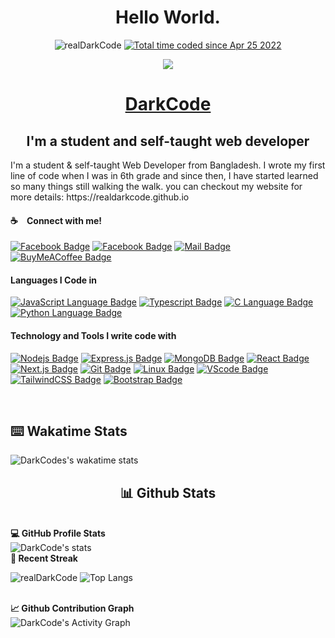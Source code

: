 <!-- Top Title  -->

<h1 align="center">Hello World.
 </h1>
<p align="center">
<img src="https://komarev.com/ghpvc/?username=realDarkcode&label=Profile%20views&color=blue&style=for-the-badge" alt="realDarkCode" /> 
<a href="https://wakatime.com/@94bc9a44-242d-4e17-85c7-077adc2edb4a"><img src="https://wakatime.com/badge/user/94bc9a44-242d-4e17-85c7-077adc2edb4a.svg?style=for-the-badge" alt="Total time coded since Apr 25 2022" /></a>
</p>
<!-- Cover Image -->
<p align="center" >
<img align="center" src="https://user-images.githubusercontent.com/55005374/95673501-37764680-0b66-11eb-8ee1-d4f4a2b285d9.gif" />
</p>

<!-- Intro  -->
<h1 align="center"> <a href="https://realdarkcode.github.io"> DarkCode</a> </h1>
<h2 align="center"> I'm a  student and self-taught web developer</h3>

<!-- short description -->
<p>I'm a student & self-taught Web Developer from Bangladesh. I wrote my first line of code when I was in 6th grade and since then, I have started learned so many things still walking the walk. you can  checkout my website for more details: https://realdarkcode.github.io</p>

<!-- Contacts -->
<h4>☕&emsp;Connect with me! </h4>

[![Facebook Badge](https://img.shields.io/badge/Facebook-1877F2?style=for-the-badge&logo=facebook&logoColor=white)](https://facebook.com/lazyTanzil)
[![Facebook Badge](https://img.shields.io/badge/Instagram-E4405F?style=for-the-badge&logo=instagram&logoColor=white)](https://instagram.com/it.tanzil)
[![Mail Badge](https://img.shields.io/badge/Gmail-D14836?style=for-the-badge&logo=gmail&logoColor=white)](mailto:tanzil@gmail.com)
[![BuyMeACoffee Badge](https://img.shields.io/badge/Buy_Me_A_Coffee-FFDD00?style=for-the-badge&logo=buy-me-a-coffee&logoColor=black)](https://www.buymeacoffee.com/realDarkCode)

<!-- Languages -->
<h4>Languages I Code in</h4>

[![JavaScript Language Badge](https://img.shields.io/badge/JavaScript-323330?style=for-the-badge&logo=javascript&logoColor=F7DF1E&labelColor=black)](#)
[![Typescript Badge](https://img.shields.io/badge/-Typescript-007acc?style=for-the-badge&labelColor=black&logo=typescript&logoColor=007acc)](#)
[![C Language Badge](https://img.shields.io/badge/C-00599C?style=for-the-badge&logo=c&logoColor=white&)](#)
[![Python Language Badge](https://img.shields.io/badge/Python-FFD43B?style=for-the-badge&logo=python&logoColor=blue&labelColor=black)](#)

<!-- Stack -->
<h4>Technology and Tools I write code with</h4>

[![Nodejs Badge](https://img.shields.io/badge/-Nodejs-3C873A?style=for-the-badge&labelColor=black&logo=node.js&logoColor=3C873A)](#)
[![Express.js Badge](https://img.shields.io/badge/Express.js-000000?style=for-the-badge&logo=express&logoColor=white)](#)
[![MongoDB Badge](https://img.shields.io/badge/MongoDB-4EA94B?style=for-the-badge&logo=mongodb&logoColor=white)](#)
[![React Badge](https://img.shields.io/badge/-React-61DBFB?style=for-the-badge&labelColor=black&logo=react&logoColor=61DBFB)](#)
[![Next.js Badge](https://img.shields.io/badge/next.js-000000?style=for-the-badge&logo=nextdotjs&logoColor=white)](#)
[![Git Badge](https://img.shields.io/badge/GIT-E44C30?style=for-the-badge&logo=git&logoColor=white)](#)
[![Linux Badge](https://img.shields.io/badge/Linux-FCC624?style=for-the-badge&logo=linux&logoColor=black)](#)
[![VScode Badge](https://img.shields.io/badge/Visual_Studio_Code-0078D4?style=for-the-badge&logo=visual%20studio%20code&logoColor=white)](#)
[![TailwindCSS Badge](https://img.shields.io/badge/Tailwind_CSS-38B2AC?style=for-the-badge&logo=tailwind-css&logoColor=white)](#)
[![Bootstrap Badge](https://img.shields.io/badge/Bootstrap-563D7C?style=for-the-badge&logo=bootstrap&logoColor=white)](#)

<!-- Wakatime Stats -->
<br>
<h2> ⌨️ Wakatime Stats </h2>
  <img align="center" src="https://github-readme-stats.vercel.app/api/wakatime?username=realDarkCode&theme=algolia&layout=compact&langs_count=10&custom_title=DarkCode's%20Coding%20Time" alt="DarkCodes's wakatime stats"  title="Time Spend on Coding"/>

<!-- Github Stats -->
<br/>
<summary><h2 align="center"> 📊 Github Stats </h2> </summary>
  <br/>
  <summary><b>💻 GitHub Profile Stats</b></summary>
  <img  src="https://github-readme-stats.vercel.app/api?username=realdarkcode&hide=stars&count_private=true&theme=algolia&border_radius=10&custom_title=DarkCode's%20Profile" alt="DarkCode's stats" title="DarkCode's stats"/>
<br/>
  <summary><b>📅 Recent Streak</b></summary>
<p float="left">
  <img src="https://github-readme-streak-stats.herokuapp.com/?user=realDarkCode&theme=algolia" alt="realDarkCode" />
  <img  src="https://github-readme-stats.vercel.app/api/top-langs/?username=realDarkCode&theme=algolia&layout=compact&langs_count=8&custom_title=My Favorite Languages" alt="Top Langs"  title="DarkCode's Top Langs"/>
</p>
  <br/>
<summary><b>📈  Github Contribution Graph</b></summary>
  <img alt="DarkCode's Activity Graph" src="https://activity-graph.herokuapp.com/graph?username=realDarkCode&custom_title=DarkCode's%20Contribution%20Graph&theme=react-dark" />
<br/>
